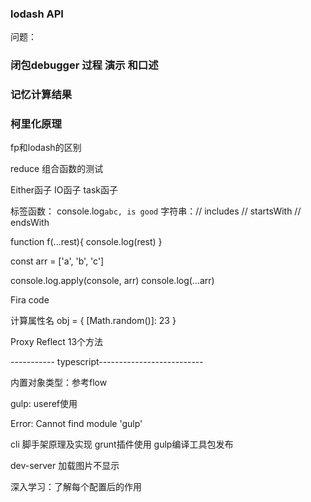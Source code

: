 ### lodash API
问题：
### 闭包debugger 过程 演示 和口述
### 记忆计算结果
### 柯里化原理

fp和lodash的区别

reduce
组合函数的测试

Either函子
IO函子
task函子

标签函数： console.log`abc, is good`
字符串：// includes 
// startsWith
// endsWith

function f(...rest){
    console.log(rest)
}

const arr = ['a', 'b', 'c']

console.log.apply(console, arr)
console.log(...arr)

Fira code

计算属性名 
obj = {
    [Math.random()]: 23
}

Proxy
Reflect 13个方法

   ----------- typescript--------------------------

   内置对象类型：参考flow

   gulp: useref使用

   Error: Cannot find module 'gulp'

   cli 脚手架原理及实现
   grunt插件使用
   gulp编译工具包发布

   dev-server 加载图片不显示

   深入学习：了解每个配置后的作用
